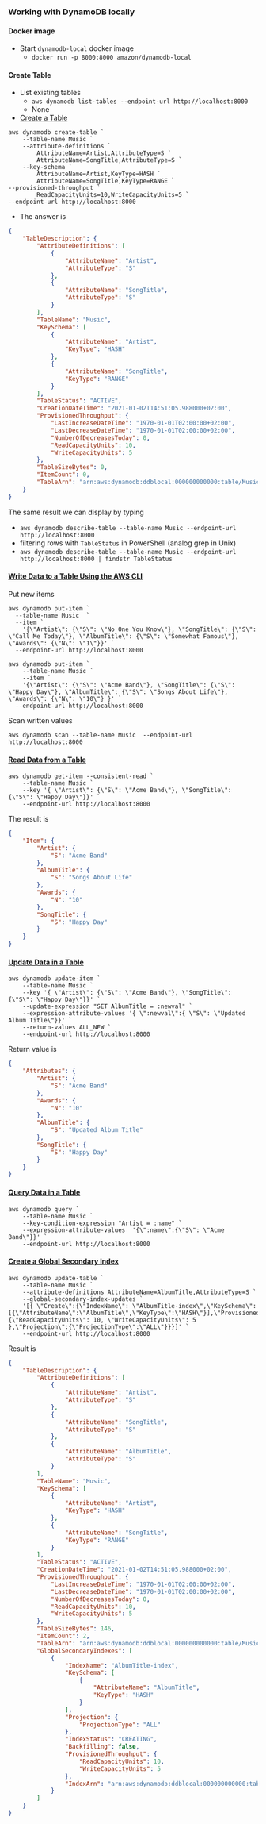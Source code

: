 ###  Working with DynamoDB locally

####  Docker image

-  Start `dynamodb-local` docker image
    -  `docker run -p 8000:8000 amazon/dynamodb-local`

####  Create Table

-  List existing tables      
    -  `aws dynamodb list-tables --endpoint-url http://localhost:8000`
    -  None
-  [Create a Table](https://docs.aws.amazon.com/amazondynamodb/latest/developerguide/getting-started-step-1.html)

```shell script
aws dynamodb create-table `
    --table-name Music `
    --attribute-definitions `
        AttributeName=Artist,AttributeType=S `
        AttributeName=SongTitle,AttributeType=S `
    --key-schema `
        AttributeName=Artist,KeyType=HASH `
        AttributeName=SongTitle,KeyType=RANGE `
--provisioned-throughput `
        ReadCapacityUnits=10,WriteCapacityUnits=5 `
--endpoint-url http://localhost:8000
```  
-  The answer is
```json
{
    "TableDescription": {
        "AttributeDefinitions": [
            {
                "AttributeName": "Artist",
                "AttributeType": "S"
            },
            {
                "AttributeName": "SongTitle",
                "AttributeType": "S"
            }
        ],
        "TableName": "Music",
        "KeySchema": [
            {
                "AttributeName": "Artist",
                "KeyType": "HASH"
            },
            {
                "AttributeName": "SongTitle",
                "KeyType": "RANGE"
            }
        ],
        "TableStatus": "ACTIVE",
        "CreationDateTime": "2021-01-02T14:51:05.988000+02:00",
        "ProvisionedThroughput": {
            "LastIncreaseDateTime": "1970-01-01T02:00:00+02:00",
            "LastDecreaseDateTime": "1970-01-01T02:00:00+02:00",
            "NumberOfDecreasesToday": 0,
            "ReadCapacityUnits": 10,
            "WriteCapacityUnits": 5
        },
        "TableSizeBytes": 0,
        "ItemCount": 0,
        "TableArn": "arn:aws:dynamodb:ddblocal:000000000000:table/Music"
    }
}
```
The same result we can display by typing
-  `aws dynamodb describe-table --table-name Music --endpoint-url http://localhost:8000`
-  filtering rows with `TableStatus` in PowerShell (analog grep in Unix)
-  `aws dynamodb describe-table --table-name Music --endpoint-url http://localhost:8000 | findstr TableStatus`

####  [Write Data to a Table Using the AWS CLI](https://docs.aws.amazon.com/amazondynamodb/latest/developerguide/getting-started-step-2.html)

Put new items
```shell script
aws dynamodb put-item `
  --table-name Music  `
  --item `
    '{\"Artist\": {\"S\": \"No One You Know\"}, \"SongTitle\": {\"S\": \"Call Me Today\"}, \"AlbumTitle\": {\"S\": \"Somewhat Famous\"}, \"Awards\": {\"N\": \"1\"}}' `
  --endpoint-url http://localhost:8000

aws dynamodb put-item `
    --table-name Music `
    --item `
    '{\"Artist\": {\"S\": \"Acme Band\"}, \"SongTitle\": {\"S\": \"Happy Day\"}, \"AlbumTitle\": {\"S\": \"Songs About Life\"}, \"Awards\": {\"N\": \"10\"} }' `
  --endpoint-url http://localhost:8000
```
Scan written values
```shell script
aws dynamodb scan --table-name Music  --endpoint-url http://localhost:8000
```

####  [Read Data from a Table](https://docs.aws.amazon.com/amazondynamodb/latest/developerguide/getting-started-step-3.html)

```shell script
aws dynamodb get-item --consistent-read `
    --table-name Music `
    --key '{ \"Artist\": {\"S\": \"Acme Band\"}, \"SongTitle\": {\"S\": \"Happy Day\"}}' `
    --endpoint-url http://localhost:8000
```
The result is
```json
{
    "Item": {
        "Artist": {
            "S": "Acme Band"
        },
        "AlbumTitle": {
            "S": "Songs About Life"
        },
        "Awards": {
            "N": "10"
        },
        "SongTitle": {
            "S": "Happy Day"
        }
    }
}
```

####  [Update Data in a Table](https://docs.aws.amazon.com/amazondynamodb/latest/developerguide/getting-started-step-4.html)

```shell script
aws dynamodb update-item `
    --table-name Music `
    --key '{ \"Artist\": {\"S\": \"Acme Band\"}, \"SongTitle\": {\"S\": \"Happy Day\"}}' `
    --update-expression "SET AlbumTitle = :newval" `
    --expression-attribute-values '{ \":newval\":{ \"S\": \"Updated Album Title\"}}' `
    --return-values ALL_NEW `
    --endpoint-url http://localhost:8000
```
Return value is 
```json
{
    "Attributes": {
        "Artist": {
            "S": "Acme Band"
        },
        "Awards": {
            "N": "10"
        },
        "AlbumTitle": {
            "S": "Updated Album Title"
        },
        "SongTitle": {
            "S": "Happy Day"
        }
    }
}
```

####  [Query Data in a Table](https://docs.aws.amazon.com/amazondynamodb/latest/developerguide/getting-started-step-5.html)

```shell script
aws dynamodb query `
    --table-name Music `
    --key-condition-expression "Artist = :name" `
    --expression-attribute-values  '{\":name\":{\"S\": \"Acme Band\"}}' `
    --endpoint-url http://localhost:8000 
```

####  [Create a Global Secondary Index](https://docs.aws.amazon.com/amazondynamodb/latest/developerguide/getting-started-step-6.html)

```shell script
aws dynamodb update-table `
    --table-name Music `
    --attribute-definitions AttributeName=AlbumTitle,AttributeType=S `
    --global-secondary-index-updates `
    '[{ \"Create\":{\"IndexName\": \"AlbumTitle-index\",\"KeySchema\":[{\"AttributeName\":\"AlbumTitle\",\"KeyType\":\"HASH\"}],\"ProvisionedThroughput\": {\"ReadCapacityUnits\": 10, \"WriteCapacityUnits\": 5      },\"Projection\":{\"ProjectionType\":\"ALL\"}}}]' `
    --endpoint-url http://localhost:8000
```
Result is
```json
{
    "TableDescription": {
        "AttributeDefinitions": [
            {
                "AttributeName": "Artist",
                "AttributeType": "S"
            },
            {
                "AttributeName": "SongTitle",
                "AttributeType": "S"
            },
            {
                "AttributeName": "AlbumTitle",
                "AttributeType": "S"
            }
        ],
        "TableName": "Music",
        "KeySchema": [
            {
                "AttributeName": "Artist",
                "KeyType": "HASH"
            },
            {
                "AttributeName": "SongTitle",
                "KeyType": "RANGE"
            }
        ],
        "TableStatus": "ACTIVE",
        "CreationDateTime": "2021-01-02T14:51:05.988000+02:00",
        "ProvisionedThroughput": {
            "LastIncreaseDateTime": "1970-01-01T02:00:00+02:00",
            "LastDecreaseDateTime": "1970-01-01T02:00:00+02:00",
            "NumberOfDecreasesToday": 0,
            "ReadCapacityUnits": 10,
            "WriteCapacityUnits": 5
        },
        "TableSizeBytes": 146,
        "ItemCount": 2,
        "TableArn": "arn:aws:dynamodb:ddblocal:000000000000:table/Music",
        "GlobalSecondaryIndexes": [
            {
                "IndexName": "AlbumTitle-index",
                "KeySchema": [
                    {
                        "AttributeName": "AlbumTitle",
                        "KeyType": "HASH"
                    }
                ],
                "Projection": {
                    "ProjectionType": "ALL"
                },
                "IndexStatus": "CREATING",
                "Backfilling": false,
                "ProvisionedThroughput": {
                    "ReadCapacityUnits": 10,
                    "WriteCapacityUnits": 5
                },
                "IndexArn": "arn:aws:dynamodb:ddblocal:000000000000:table/Music/index/AlbumTitle-index"
            }
        ]
    }
}
```

